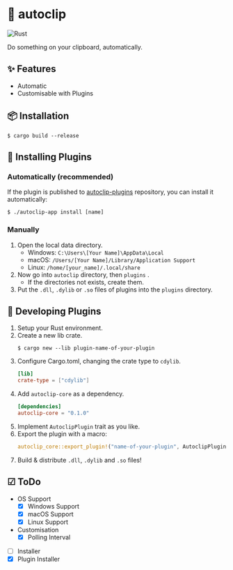 # 📎 autoclip
![Rust](https://github.com/siketyan/autoclip/workflows/Rust/badge.svg)

Do something on your clipboard, automatically.

## ✨ Features
- Automatic
- Customisable with Plugins

## 📦 Installation
```
$ cargo build --release
```

## 🔌 Installing Plugins
### Automatically (recommended)
If the plugin is published to [autoclip-plugins](https://github.com/siketyan/autoclip-plugins) repository, you can install it automatically:

```console
$ ./autoclip-app install [name]
```

### Manually
1. Open the local data directory.
    - Windows: `C:\Users\[Your Name]\AppData\Local`
    - macOS: `/Users/[Your Name]/Library/Application Support`
    - Linux: `/home/[your_name]/.local/share`
1. Now go into `autoclip` directory, then `plugins` .
    - If the directories not exists, create them.
1. Put the `.dll`, `.dylib` or `.so` files of plugins into the `plugins` directory.

## 🔧 Developing Plugins
1. Setup your Rust environment.
1. Create a new lib crate.
   ```console
   $ cargo new --lib plugin-name-of-your-plugin
   ```
1. Configure Cargo.toml, changing the crate type to `cdylib`.
   ```toml
   [lib]
   crate-type = ["cdylib"]
   ```
1. Add `autoclip-core` as a dependency.
   ```toml
   [dependencies]
   autoclip-core = "0.1.0"
   ```
1. Implement `AutoclipPlugin` trait as you like.
1. Export the plugin with a macro:
   ```rust
   autoclip_core::export_plugin!("name-of-your-plugin", AutoclipPluginImpl);
   ```
1. Build & distribute `.dll`, `.dylib` and `.so` files!

## ☑ ToDo
- OS Support
    - [x] Windows Support
    - [x] macOS Support
    - [x] Linux Support
- Customisation
    - [x] Polling Interval
- [ ] Installer
- [x] Plugin Installer
